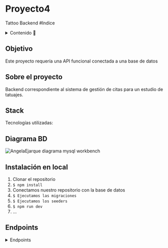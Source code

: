 # Proyecto4
Tattoo Backend
#Indice

<details>
  <summary>Contenido 📝</summary>
  <ol>
    <li><a href="#objetivo">Objetivo</a></li>
    <li><a href="#sobre-el-proyecto">Sobre el proyecto</a></li>
    <li><a href="#stack">Stack</a></li>
    <li><a href="#diagrama-bd">Diagrama</a></li>
    <li><a href="#instalación-en-local">Instalación</a></li>
    <li><a href="#endpoints">Endpoints</a></li>
    <li><a href="#futuras-funcionalidades">Futuras funcionalidades</a></li>
    <li><a href="#contribuciones">Contribuciones</a></li>
    <li><a href="#desarrollo">Desarrollo</a></li>

  </ol>
</details>

## Objetivo
Este proyecto requería una API funcional conectada a una base de datos 

## Sobre el proyecto
Backend correspondiente al sistema de gestión de citas para un estudio de tatuajes. 


## Stack
Tecnologías utilizadas:



## Diagrama BD
![AngelaEjarque diagrama mysql workbench](https://github.com/AngelaEjarque/proyecto4/assets/147879332/4529795d-767e-4a4b-9573-5df9440d3415)


## Instalación en local
1. Clonar el repositorio
2. ` $ npm install `
3. Conectamos nuestro repositorio con la base de datos 
4. ``` $ Ejecutamos las migraciones ``` 
5. ``` $ Ejecutamos los seeders ``` 
6. ``` $ npm run dev ``` 
7. ...

## Endpoints
<details>
<summary>Endpoints</summary>

- USERS

    - Crear User

            POST http://localhost:3000/api/users/register
            
        body:
       
        {
            "username": "test3",
            "name": "test3",
            "surname": "test3",
            "phone": "742.726.3724",
            "email": "test3@test.com",
            "password_hash": "test1233"
        }

    
    - LOGIN

            POST http://localhost:3000/api/auth/login  
        body:
            "email": "test3@test.com",
            "password_hash": "test1233"

    -  Obtener todos los usuarios (super_admin)
    
            GET http://localhost:3000/api/users

    
    - Get user by id 
    
            GET http://localhost:3000/api/users/:id

            
    - Update user info 
    
            PATCH http://localhost:3000/api/user/:id
        body: 
          
                
                {
                "username" : "Cambio333UsiarioPrueba",
                "name": "Cam33UsiarioPr",
                "surname": "USUCita",
                "password_hash": "123456",
                "email" : "Priue@example.com"
                 }

- ARTISTAS
    
    -Crear tatuador (super_admin)
        
      POST http://localhost:3000/api/artist/create
      
    body:  
        
    
            {
                "username" : "UserArtis",
                "name": "UserAr",
                "surname": "Auser",
                "password_hash": "123456",
                "email" : "auser@example.com"
            }

    -Ver tatuador por id
        
        GET http://localhost:3000/api/artist/:id

    -Perfil del tatuador (con id)

        GET http://localhost:3000/api/artist/artistprofile/:id
        
    -Ver todos los tatuadores
    
        GET http://localhost:3000/api/artist


- CITAS

    -Crear Cita

            POST http://localhost:3000/api/appointment/create
            
    body:
      
            
            {
                "user_id": 9,
                "artist_id": 7,
                "date": "2024-04-12",
                "hour": "13:00h"
            }
            
    -Ver todas las citas (super_admin)
        
            GET http://localhost:3000/api/appointment
            
    -Actualizar citas (con id)
    
            PATCH http://localhost:3000/api/appointment/1
      
    -Borrar cita (con id de cita)
    
            DELETE http://localhost:3000/api/appointment/1
            
  
 
                    
## Contribuciones
Las sugerencias y aportaciones son siempre bienvenidas.  

Puedes hacerlo de dos maneras:

1. Abriendo una issue
2. Crea un fork del repositorio
    - Crea una nueva rama  
        ```
        $ git checkout -b feature/nombreUsuario-mejora
        ```
    - Haz un commit con tus cambios 
        ```
        $ git commit -m 'feat: mejora X cosa'
        ```
    - Haz push a la rama 
        ```
        $ git push origin feature/nombreUsuario-mejora
        ```
    - Abre una solicitud de Pull Request





